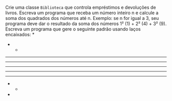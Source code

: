 Crie uma classe `Biblioteca` que controla empréstimos e devoluções de livros.
Escreva um programa que receba um número inteiro n e calcule a soma dos quadrados dos números até n. Exemplo: se n for igual a 3, seu programa deve dar o resultado da soma dos números 1² (1) + 2² (4) + 3² (9).
Escreva um programa que gere o seguinte padrão usando laços encaixados:
*
* *
* * *
* * * *
* * * * *
* * * *
* * *
* *
*